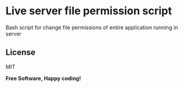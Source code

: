 # Live server file permission script

Bash script for change file permissions of entire application running in server

License
----

MIT


**Free Software, Happy coding!**

